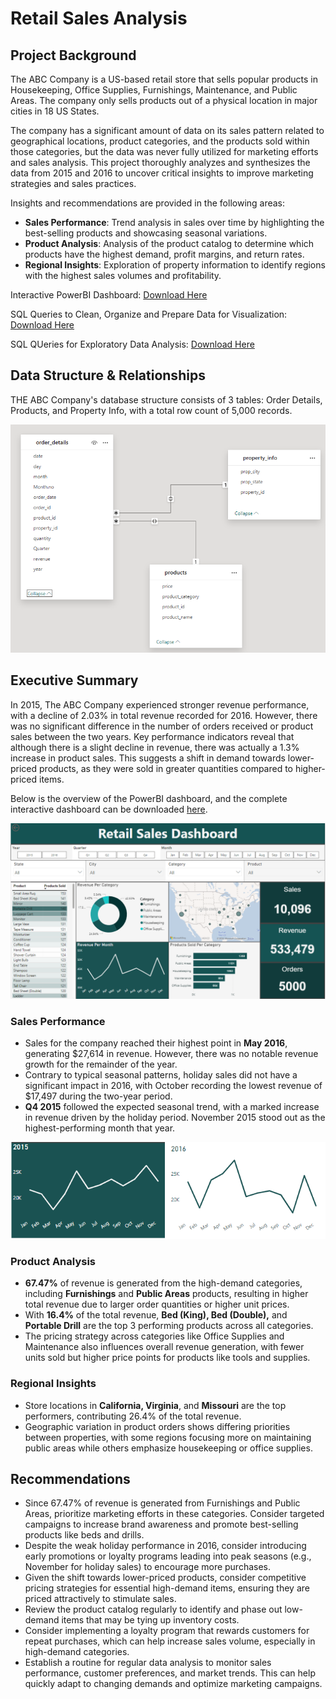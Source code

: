 # Retail Sales Analysis

## Project Background
The ABC Company is a US-based retail store that sells popular products in Housekeeping, Office Supplies, Furnishings, Maintenance, and Public Areas. The company only sells products out of a physical location in major cities in 18 US States. 

The company has a significant amount of data on its sales pattern related to geographical locations, product categories, and the products sold within those categories, but the data was never fully utilized for marketing efforts and sales analysis. This project thoroughly analyzes and synthesizes the data from 2015 and 2016 to uncover critical insights to improve marketing strategies and sales practices. 

Insights and recommendations are provided in the following areas:

- **Sales Performance**: Trend analysis in sales over time by highlighting the best-selling products and showcasing seasonal variations.
- **Product Analysis**: Analysis of the product catalog to determine which products have the highest demand, profit margins, and return rates.
- **Regional Insights**: Exploration of property information to identify regions with the highest sales volumes and profitability.

Interactive PowerBI Dashboard: [Download Here](https://github.com/ayeshamala/retailsales/blob/main/Retail_Sales_Visualization.pbix)

SQL Queries to Clean, Organize and Prepare Data for Visualization: [Download Here](https://github.com/ayeshamala/retailsales/blob/main/retail_store_dashboard_prep.sql)

SQL QUeries for Exploratory Data Analysis: [Download Here](https://github.com/ayeshamala/retailsales/blob/main/retail_store_EDA.sql)

## Data Structure & Relationships

THE ABC Company's database structure consists of 3 tables: Order Details, Products, and Property Info, with a total row count of 5,000 records.

![](https://github.com/ayeshamala/retail_store_analysis/blob/main/Readme%20Source/Retail_Sales_Data_Model.PNG)

## Executive Summary
In 2015, The ABC Company experienced stronger revenue performance, with a decline of 2.03% in total revenue recorded for 2016. However, there was no significant difference in the number of orders received or product sales between the two years. Key performance indicators reveal that although there is a slight decline in revenue, there was actually a 1.3% increase in product sales. This suggests a shift in demand towards lower-priced products, as they were sold in greater quantities compared to higher-priced items.

Below is the overview of the PowerBI dashboard, and the complete interactive dashboard can be downloaded [here](https://github.com/ayeshamala/retailsales/blob/main/Retail_Sales_Visualization.pbix).

![](https://github.com/ayeshamala/retail_store_analysis/blob/main/Readme%20Source/Retail_Sales_Dashboard.PNG)

### Sales Performance
- Sales for the company reached their highest point in **May 2016**, generating $27,614 in revenue. However, there was no notable revenue growth for the remainder of the year.
- Contrary to typical seasonal patterns, holiday sales did not have a significant impact in 2016, with October recording the lowest revenue of $17,497 during the two-year period.
- **Q4 2015** followed the expected seasonal trend, with a marked increase in revenue driven by the holiday period. November 2015 stood out as the highest-performing month that year.

<p align="center">
  <img src="https://github.com/ayeshamala/retail_store_analysis/blob/main/Readme%20Source/2015-2016%20Revenue.PNG" />
</p>

### Product Analysis
- **67.47%** of revenue is generated from the high-demand categories, including **Furnishings** and **Public Areas** products, resulting in higher total revenue due to larger order quantities or higher unit prices.
- With **16.4%** of the total revenue, **Bed (King), Bed (Double),** and **Portable Drill** are the top 3 performing products across all categories.
- The pricing strategy across categories like Office Supplies and Maintenance also influences overall revenue generation, with fewer units sold but higher price points for products like tools and supplies.

### Regional Insights
- Store locations in **California, Virginia**, and **Missouri** are the top performers, contributing 26.4% of the total revenue.
- Geographic variation in product orders shows differing priorities between properties, with some regions focusing more on maintaining public areas while others emphasize housekeeping or office supplies.

## Recommendations
- Since 67.47% of revenue is generated from Furnishings and Public Areas, prioritize marketing efforts in these categories. Consider targeted campaigns to increase brand awareness and promote best-selling products like beds and drills.
- Despite the weak holiday performance in 2016, consider introducing early promotions or loyalty programs leading into peak seasons (e.g., November for holiday sales) to encourage more purchases.
- Given the shift towards lower-priced products, consider competitive pricing strategies for essential high-demand items, ensuring they are priced attractively to stimulate sales.
- Review the product catalog regularly to identify and phase out low-demand items that may be tying up inventory costs.
- Consider implementing a loyalty program that rewards customers for repeat purchases, which can help increase sales volume, especially in high-demand categories.
- Establish a routine for regular data analysis to monitor sales performance, customer preferences, and market trends. This can help quickly adapt to changing demands and optimize marketing campaigns.

